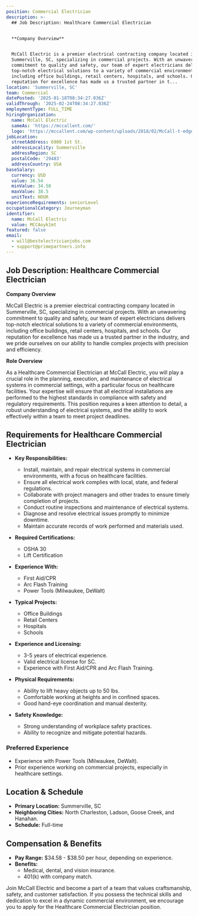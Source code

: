 ```yaml
---
position: Commercial Electrician
description: >-
  ## Job Description: Healthcare Commercial Electrician


  **Company Overview**


  McCall Electric is a premier electrical contracting company located in
  Summerville, SC, specializing in commercial projects. With an unwavering
  commitment to quality and safety, our team of expert electricians delivers
  top-notch electrical solutions to a variety of commercial environments,
  including office buildings, retail centers, hospitals, and schools. Our
  reputation for excellence has made us a trusted partner in t...
location: 'Summerville, SC'
team: Commercial
datePosted: '2025-01-18T08:34:27.036Z'
validThrough: '2025-02-24T08:34:27.036Z'
employmentType: FULL_TIME
hiringOrganization:
  name: McCall Electric
  sameAs: 'https://mccallent.com/'
  logo: 'https://mccallent.com/wp-content/uploads/2018/02/McCall-t-edge-1.png'
jobLocation:
  streetAddress: 6900 1st St.
  addressLocality: Summerville
  addressRegion: SC
  postalCode: '29483'
  addressCountry: USA
baseSalary:
  currency: USD
  value: 36.54
  minValue: 34.58
  maxValue: 38.5
  unitText: HOUR
experienceRequirements: seniorLevel
occupationalCategory: Journeyman
identifier:
  name: McCall Electric
  value: MCCAoyk1mt
featured: false
email:
  - will@bestelectricianjobs.com
  - support@primepartners.info
---
```




## Job Description: Healthcare Commercial Electrician

**Company Overview**

McCall Electric is a premier electrical contracting company located in Summerville, SC, specializing in commercial projects. With an unwavering commitment to quality and safety, our team of expert electricians delivers top-notch electrical solutions to a variety of commercial environments, including office buildings, retail centers, hospitals, and schools. Our reputation for excellence has made us a trusted partner in the industry, and we pride ourselves on our ability to handle complex projects with precision and efficiency.

**Role Overview**

As a Healthcare Commercial Electrician at McCall Electric, you will play a crucial role in the planning, execution, and maintenance of electrical systems in commercial settings, with a particular focus on healthcare facilities. Your expertise will ensure that all electrical installations are performed to the highest standards in compliance with safety and regulatory requirements. This position requires a keen attention to detail, a robust understanding of electrical systems, and the ability to work effectively within a team to meet project deadlines.

## Requirements for Healthcare Commercial Electrician

- **Key Responsibilities:**
  - Install, maintain, and repair electrical systems in commercial environments, with a focus on healthcare facilities.
  - Ensure all electrical work complies with local, state, and federal regulations.
  - Collaborate with project managers and other trades to ensure timely completion of projects.
  - Conduct routine inspections and maintenance of electrical systems.
  - Diagnose and resolve electrical issues promptly to minimize downtime.
  - Maintain accurate records of work performed and materials used.

- **Required Certifications:**
  - OSHA 30
  - Lift Certification

- **Experience With:**
  - First Aid/CPR
  - Arc Flash Training
  - Power Tools (Milwaukee, DeWalt)

- **Typical Projects:**
  - Office Buildings
  - Retail Centers
  - Hospitals
  - Schools

- **Experience and Licensing:**
  - 3-5 years of electrical experience.
  - Valid electrical license for SC.
  - Experience with First Aid/CPR and Arc Flash Training.

- **Physical Requirements:**
  - Ability to lift heavy objects up to 50 lbs.
  - Comfortable working at heights and in confined spaces.
  - Good hand-eye coordination and manual dexterity.

- **Safety Knowledge:**
  - Strong understanding of workplace safety practices.
  - Ability to recognize and mitigate potential hazards.

### Preferred Experience

- Experience with Power Tools (Milwaukee, DeWalt).
- Prior experience working on commercial projects, especially in healthcare settings.

## Location & Schedule

- **Primary Location:** Summerville, SC
- **Neighboring Cities:** North Charleston, Ladson, Goose Creek, and Hanahan.
- **Schedule:** Full-time

## Compensation & Benefits

- **Pay Range:** $34.58 - $38.50 per hour, depending on experience.
- **Benefits:**
  - Medical, dental, and vision insurance.
  - 401(k) with company match.

Join McCall Electric and become a part of a team that values craftsmanship, safety, and customer satisfaction. If you possess the technical skills and dedication to excel in a dynamic commercial environment, we encourage you to apply for the Healthcare Commercial Electrician position.
